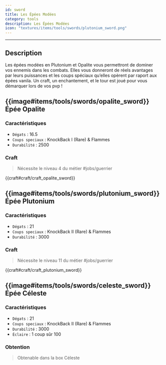 ```yaml
---
id: sword
title: Les Épées Modées
category: tools
description: Les Épées Modées
icon: "textures/items/tools/swords/plutonium_sword.png"
---
```

___
## Description

Les épées modées en Plutonium et Opalite vous permettront de dominer vos ennemis dans les combats. 
Elles vous donneront de réels avantages par leurs puissances et les coups spéciaux qu’elles opèrent par raport aux épées vanila. 
Un craft, un enchantement, et le tour est joué pour vous démarquer lors de vos pvp !

##  {{image#items/tools/swords/opalite_sword}} Épée Opalite

### Caractéristiques

- ``Dégats`` : 16.5
- ``Coups speciaux`` : KnockBack I (Rare) & Flammes
- ``Durabilité`` : 2500

### Craft 

> Nécessite le niveau 4 du métier #jobs/guerrier

{{craft#craft/craft_opalite_sword}} 

##  {{image#items/tools/swords/plutonium_sword}} Épée Plutonium

### Caractéristiques

- ``Dégats`` : 21
- ``Coups speciaux`` : KnockBack II (Rare) & Flammes
- ``Durabilité`` : 3000

### Craft 

> Nécessite le niveau 11 du métier #jobs/guerrier

{{craft#craft/craft_plutonium_sword}} 

##  {{image#items/tools/swords/celeste_sword}} Épée Céleste

### Caractéristiques

- ``Dégats`` : 21
- ``Coups speciaux`` : KnockBack II (Rare) & Flammes
- ``Durabilité`` : 3000
- ``Éclaire`` : 1 coup sûr 100

### Obtention 

> Obtenable dans la box Céleste
